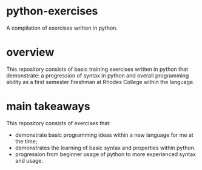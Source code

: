 # python-exercises

A compilation of exercises written in python.

# overview

This repository consists of basic training exercises written in python that demonstrate: a progression of syntax in python and overall programming ability as a first semester Freshman at Rhodes College within the language.

# main takeaways

This repository consists of exercises that:

* demonstrate basic programming ideas within a new language for me at the time;
* demonstrates the learning of basic syntax and properties within python.
* progression from beginner usage of python to more experienced syntax and usage.
